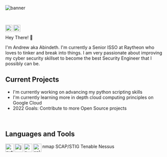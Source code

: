 ![banner](https://github.com/abindeth-cybersec/images/blob/main/Facebook_Banner.png)

<br />

[<img align="left" alt="linkedin" width="22px" src="https://cdn.jsdelivr.net/npm/simple-icons@6.1.0/icons/linkedin.svg" />][linkedin]
[<img align="left" alt="twitter" width="22px" src="https://cdn.jsdelivr.net/npm/simple-icons@6.1.0/icons/twitter.svg" />][twitter]

<br />

Hey There! 👋

I'm Andrew aka Abindeth. I'm currently a Senior ISSO at Raytheon who loves to tinker and break into things. I am very passionate about improving my cyber security skillset to become the best Security Engineer that I possibly can be.

## Current Projects
- I'm currently working on advancing my python scripting skills
- I'm currently learning more in depth cloud computing principles on Google Cloud
- 2022 Goals: Contribute to more Open Source projects
<br />

## Languages and Tools
<img align="left" alt="python" width="26px" src="https://cdn.jsdelivr.net/npm/simple-icons@6.1.0/icons/python.svg?" />
<img align="left" alt="java" width="26px" src="https://cdn.jsdelivr.net/npm/simple-icons@6.1.0/icons/java.svg" />
<img align="left" alt="c++" width="26px" src="https://cdn.jsdelivr.net/npm/simple-icons@6.1.0/icons/cplusplus.svg" />
<img align="left" alt="splunk" width="26px" src="https://cdn.jsdelivr.net/npm/simple-icons@6.1.0/icons/splunk.svg" />
nmap
SCAP/STIG
Tenable
Nessus

<br />
<br />

[linkedin]: https://linkedin.com/in/andrew-carmer
[twitter]: https://twitter.com/abindeth

<!---
abindeth-cybersec/abindeth-cybersec is a ✨ special ✨ repository because its `README.md` (this file) appears on your GitHub profile.
You can click the Preview link to take a look at your changes.
--->
